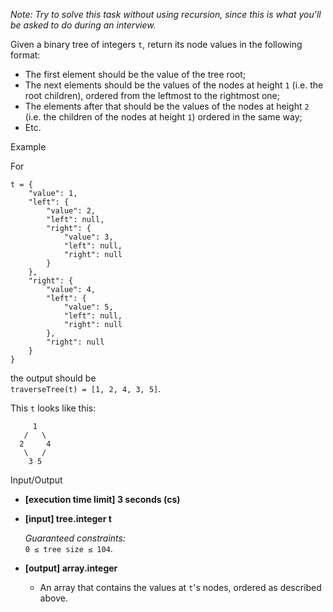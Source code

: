 
_Note: Try to solve this task without using recursion, since this is what you'll be asked to do during an interview._

Given a binary tree of integers  `t`, return its node values in the following format:

-   The first element should be the value of the tree root;
-   The next elements should be the values of the nodes at height  `1`  (i.e. the root children), ordered from the leftmost to the rightmost one;
-   The elements after that should be the values of the nodes at height  `2`  (i.e. the children of the nodes at height  `1`) ordered in the same way;
-   Etc.

Example

For

```
t = {
    "value": 1,
    "left": {
        "value": 2,
        "left": null,
        "right": {
            "value": 3,
            "left": null,
            "right": null
        }
    },
    "right": {
        "value": 4,
        "left": {
            "value": 5,
            "left": null,
            "right": null
        },
        "right": null
    }
}

```

the output should be  
`traverseTree(t) = [1, 2, 4, 3, 5]`.

This  `t`  looks like this:

```
     1
   /   \
  2     4
   \   /
    3 5

```

Input/Output

-   **[execution time limit] 3 seconds (cs)**
    
-   **[input] tree.integer t**
    
    _Guaranteed constraints:_  
    `0 ≤ tree size ≤ 104`.
    
-   **[output] array.integer**
    
    -   An array that contains the values at  `t`'s nodes, ordered as described above.